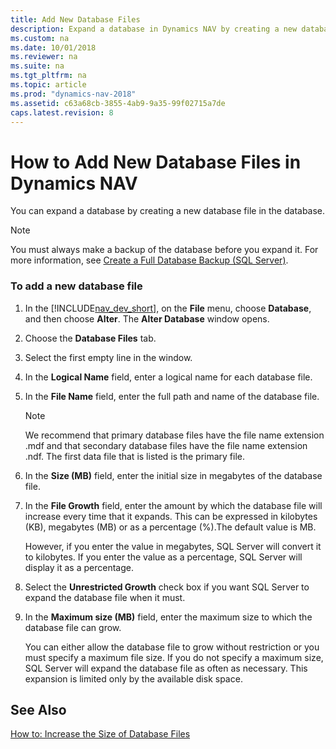 ```yaml
---
title: Add New Database Files
description: Expand a database in Dynamics NAV by creating a new database file  in the database, and it must be backed-up before proceeding to expand the database.
ms.custom: na
ms.date: 10/01/2018
ms.reviewer: na
ms.suite: na
ms.tgt_pltfrm: na
ms.topic: article
ms.prod: "dynamics-nav-2018"
ms.assetid: c63a68cb-3855-4ab9-9a35-99f02715a7de
caps.latest.revision: 8
---
```

# How to Add New Database Files in Dynamics NAV
You can expand a database by creating a new database file in the database.  
  
> [!NOTE]  
>  You must always make a backup of the database before you expand it. For more information, see [Create a Full Database Backup \(SQL Server\)](https://go.microsoft.com/fwlink/?LinkID=296465).  
  
### To add a new database file  
  
1.  In the [!INCLUDE[nav_dev_short](includes/nav_dev_short_md.md)], on the **File** menu, choose **Database**, and then choose **Alter**. The **Alter Database** window opens.  
  
2.  Choose the **Database Files** tab.  
  
3.  Select the first empty line in the window.  
  
4.  In the **Logical Name** field, enter a logical name for each database file.  
  
5.  In the **File Name** field, enter the full path and name of the database file.  
  
    > [!NOTE]  
    >  We recommend that primary database files have the file name extension .mdf and that secondary database files have the file name extension .ndf. The first data file that is listed is the primary file.  
  
6.  In the **Size \(MB\)** field, enter the initial size in megabytes of the database file.  
  
7.  In the **File Growth** field, enter the amount by which the database file will increase every time that it expands. This can be expressed in kilobytes \(KB\), megabytes \(MB\) or as a percentage \(%\).The default value is MB.  
  
     However, if you enter the value in megabytes, SQL Server will convert it to kilobytes. If you enter the value as a percentage, SQL Server will display it as a percentage.  
  
8.  Select the **Unrestricted Growth** check box if you want SQL Server to expand the database file when it must.  
  
9. In the **Maximum size \(MB\)** field, enter the maximum size to which the database file can grow.  
  
     You can either allow the database file to grow without restriction or you must specify a maximum file size. If you do not specify a maximum size, SQL Server will expand the database file as often as necessary. This expansion is limited only by the available disk space.  
  
## See Also  
 [How to: Increase the Size of Database Files](How-to--Increase-the-Size-of-Database-Files.md)
